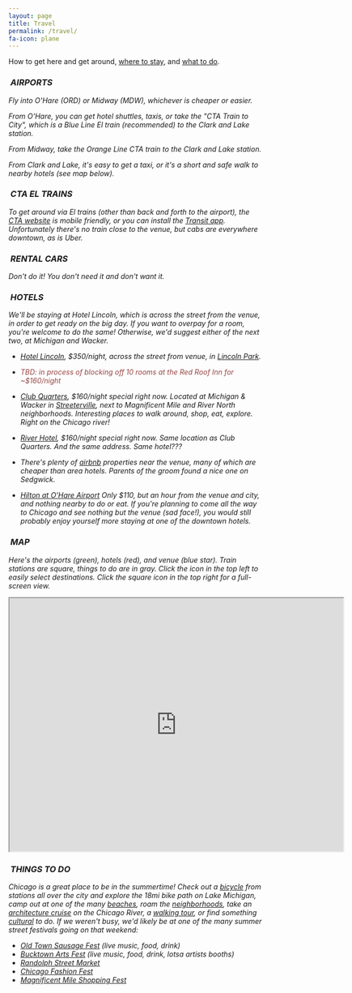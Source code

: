 ```yaml
---
layout: page
title: Travel
permalink: /travel/
fa-icon: plane
---
```


How to get here and get around, [where to stay](#hotels), and [what to do](#todo).

### <i class="fa fa-plane" />&nbsp;AIRPORTS

Fly into O'Hare (ORD) or Midway (MDW), whichever is cheaper or easier.

From O'Hare, you can get hotel shuttles, taxis, or take the "CTA Train to City", which is a Blue Line El train (recommended) to the Clark and Lake station.

From Midway, take the Orange Line CTA train to the Clark and Lake station.

From Clark and Lake, it's easy to get a taxi, or it's a short and safe walk to nearby hotels (see map below).

### <i class="fa fa-train" />&nbsp;CTA EL TRAINS

To get around via El trains (other than back and forth to the airport), the [CTA website](http://www.transitchicago.com/mobile/traintracker.aspx) is mobile friendly, or you can install the [Transit app](http://thetransitapp.com/). Unfortunately there's no train close to the venue, but cabs are everywhere downtown, as is Uber.

### <i class="fa fa-car" />&nbsp;RENTAL CARS

Don't do it! You don't need it and don't want it.

### <a name="hotels"></a><i class="fa fa-hotel" />&nbsp;HOTELS

We'll be staying at Hotel Lincoln, which is across the street from the venue, in order to get ready on the big day. If you want to overpay for a room, you're welcome to do the same! Otherwise, we'd suggest either of the next two, at Michigan and Wacker.

* [Hotel Lincoln](http://bit.ly/1xaTOnc), $350/night, across the street from venue, in [Lincoln Park](http://www.timeout.com/chicago/lincoln-park).

* <span style="color: #944;">TBD: in process of blocking off 10 rooms at the Red Roof Inn for ~$160/night</span>

* [Club Quarters](http://bit.ly/1xaUn0f), $160/night special right now. Located at Michigan &amp; Wacker in [Streeterville](http://www.thechicagoneighborhoods.com/Streeterville), next to Magnificent Mile and River North neighborhoods. Interesting places to walk around, shop, eat, explore. Right on the Chicago river!

* [River Hotel](http://bit.ly/1xaUucg), $160/night special right now. Same location as Club Quarters. And the same address. Same hotel???

* There's plenty of [airbnb](https://www.airbnb.com/s/Chicago--IL--United-States?checkin=08%2F27%2F2015&checkout=08%2F30%2F2015&guests=2&room_types%5B%5D=Entire+home%2Fapt&price_max=200&sw_lat=41.88453510883599&sw_lng=-87.6510388633003&ne_lat=41.91206866445559&ne_lng=-87.62601921760938&zoom=15&search_by_map=true&ss_id=qcfcdu2g) properties near the venue, many of which are cheaper than area hotels. Parents of the groom found a nice one on Sedgwick.

* [Hilton at O'Hare Airport](http://bit.ly/1xaTy7B)
Only $110, but an hour from the venue and city, and nothing nearby to do or eat. If you're planning to come all the way to Chicago and see nothing but the venue (sad face!), you would still probably enjoy yourself more staying at one of the downtown hotels.

### <i class="fa fa-map-marker" />&nbsp;MAP

Here's the airports (green), hotels (red), and venue (blue star). Train stations are square, things to do are in gray. Click the icon in the top left to easily select destinations. Click the square icon in the top right for a full-screen view.

<iframe src="https://mapsengine.google.com/map/u/0/embed?mid=zbJpQRh0TMTs.kXbxIPPH0OE0" width="660" height="500"></iframe>

<br />

### <a name="todo"></a><i class="fa fa-thumbs-up" />&nbsp;THINGS TO DO

Chicago is a great place to be in the summertime! Check out a [bicycle](https://www.divvybikes.com/) from stations all over the city and explore the 18mi bike path on Lake Michigan, camp out at one of the many [beaches](http://www.chicagotraveler.com/chicago-beaches.htm), roam the [neighborhoods](http://www.timeout.com/chicago/neighborhoods), take an [architecture cruise](http://www.architecture.org/rivercruise) on the Chicago River, a [walking tour](http://www.insidechicagowalkingtours.com/#!tourcalendar/c127i), or find something [cultural](http://www.chicagoreader.com/chicago/arts-and-culture/Section?oid=939136) to do. If we weren't busy, we'd likely be at one of the many summer street festivals going on that weekend:

* [Old Town Sausage Fest](http://www.sausagekingchicago.com/) (live music, food, drink)
* [Bucktown Arts Fest](http://bucktownartsfest.com/history/) (live music, food, drink, lotsa artists booths)
* [Randolph Street Market](http://www.randolphstreetmarket.com/randolphstreetmarket/)
* [Chicago Fashion Fest](http://www.chicagofashionfest.com/)
* [Magnificent Mile Shopping Fest](http://www.themagnificentmile.com/events/shopping-festival/)
